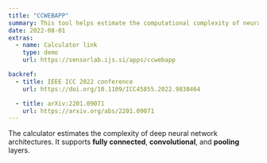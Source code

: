 ```yaml
---
title: "CCWEBAPP"
summary: This tool helps estimate the computational complexity of neural networks. It implements the computations according to the methodology explained in the IEEE ICC paper linked below.
date: 2022-08-01
extras:
  - name: Calculator link
    type: demo
    url: https://sensorlab.ijs.si/apps/ccwebapp

backref:
  - title: IEEE ICC 2022 conference
    url: https://doi.org/10.1109/ICC45855.2022.9838464

  - title: arXiv:2201.09071
    url: https://arxiv.org/abs/2201.09071
---
```


The calculator estimates the complexity of deep neural network architectures. It supports **fully connected**, **convolutional**, and **pooling** layers.
